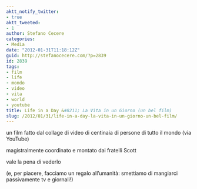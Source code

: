 ```yaml
---
aktt_notify_twitter:
- true
aktt_tweeted:
- 1
author: Stefano Cecere
categories:
- Media
date: "2012-01-31T11:18:12Z"
guid: http://stefanocecere.com/?p=2839
id: 2839
tags:
- film
- life
- mondo
- video
- vita
- world
- youtube
title: Life in a Day &#8211; La Vita in un Giorno (un bel film)
slug: /2012/01/31/life-in-a-day-la-vita-in-un-giorno-un-bel-film/
---
```


un film fatto dal collage di video di centinaia di persone di tutto il mondo (via YouTube)
  
magistralmente coordinato e montato dai fratelli Scott
  
vale la pena di vederlo
  
(e, per piacere, facciamo un regalo all&#8217;umanità: smettiamo di mangiarci passivamente tv e giornali!)
